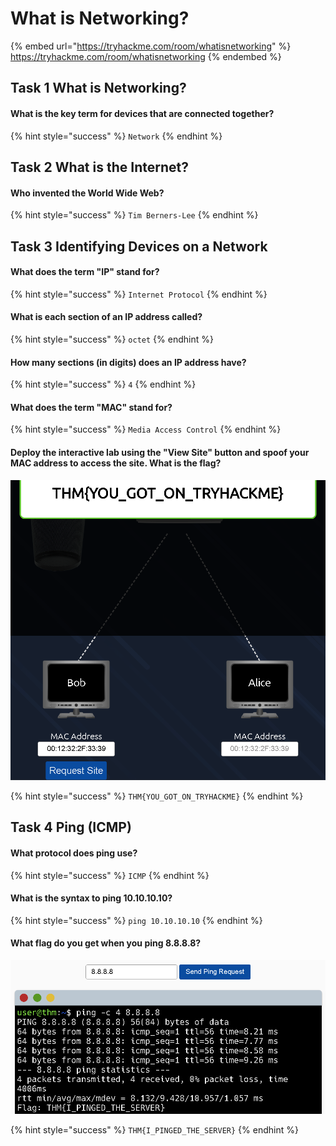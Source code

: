 # What is Networking?

{% embed url="https://tryhackme.com/room/whatisnetworking" %}
https://tryhackme.com/room/whatisnetworking
{% endembed %}

## Task 1 What is Networking?

#### What is the key term for devices that are connected together?

{% hint style="success" %}
`Network`
{% endhint %}

## Task 2 What is the Internet?

#### Who invented the World Wide Web?

{% hint style="success" %}
`Tim Berners-Lee`
{% endhint %}

## Task 3 Identifying Devices on a Network

#### What does the term "IP" stand for?

{% hint style="success" %}
`Internet Protocol`
{% endhint %}

#### What is each section of an IP address called?

{% hint style="success" %}
`octet`
{% endhint %}

#### How many sections (in digits) does an IP address have?

{% hint style="success" %}
`4`
{% endhint %}

#### What does the term "MAC" stand for?

{% hint style="success" %}
`Media Access Control`
{% endhint %}

#### Deploy the interactive lab using the "View Site" button and spoof your MAC address to access the site. What is the flag?

![](<../../.gitbook/assets/Screenshot from 2022-04-10 17-32-24.png>)

{% hint style="success" %}
`THM{YOU_GOT_ON_TRYHACKME}`
{% endhint %}

## Task 4 Ping (ICMP)

#### What protocol does ping use?

{% hint style="success" %}
`ICMP`
{% endhint %}

#### What is the syntax to ping 10.10.10.10?

{% hint style="success" %}
`ping 10.10.10.10`
{% endhint %}

#### What flag do you get when you ping 8.8.8.8?

![](<../../.gitbook/assets/Screenshot from 2022-04-10 17-19-21.png>)

{% hint style="success" %}
`THM{I_PINGED_THE_SERVER}`
{% endhint %}
